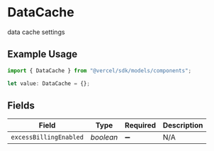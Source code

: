 # DataCache

data cache settings

## Example Usage

```typescript
import { DataCache } from "@vercel/sdk/models/components";

let value: DataCache = {};
```

## Fields

| Field                  | Type                   | Required               | Description            |
| ---------------------- | ---------------------- | ---------------------- | ---------------------- |
| `excessBillingEnabled` | *boolean*              | :heavy_minus_sign:     | N/A                    |